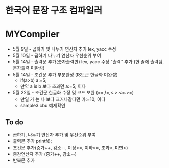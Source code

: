 # 한국어 문장 구조 컴파일러
# MYCompiler
- 5월 9일 - 곱하기 및 나누기 연산자 추가 lex, yacc 수정
- 5월 10일 - 곱하기 나누기 연산자 우선순위 부여
- 5월 14일 - 출력문 추가(숫자출력만) lex, yacc 수정 "출력" 추가 (한 줄에 출력됨, 문자출력 미완성)
- 5월 14일 - 조건문 추가 부분완성 (IS토큰 한글화 미완성)
  - if(a>b) a:=5;
  - 만약 a is b 보다 초과면 a:=5; 이다 
- 5월 22일 - 조건문 한글화 수정 및 코드 보완 (==,!=,<.>.<=.>=)
  - 만일 가 는 나 보다 크거나같다면 가:=10; 이다
  - sample3.cbu 예제확인
## To do 
- 곱하기, 나누기 연산자 추가 및 우선순위 부여
- 출력문 추가 printf();
- 조건문 추가(증가++, 감소--, 이상<=, 이하>=, 초과<, 미만>)
- 증감연산자 추가 (증가++, 감소--)
- 반복문 추가
